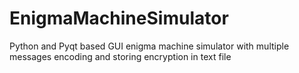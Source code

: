 # EnigmaMachineSimulator
Python and Pyqt based GUI enigma machine simulator with multiple messages encoding and storing encryption in text file
